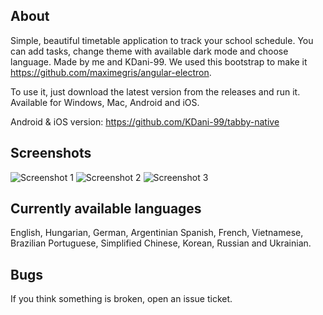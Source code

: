 ## About
Simple, beautiful timetable application to track your school schedule. You can add tasks, change theme with available dark mode and choose language.
Made by me and KDani-99. We used this bootstrap to make it https://github.com/maximegris/angular-electron.

To use it, just download the latest version from the releases and run it.
Available for Windows, Mac, Android and iOS.

Android & iOS version: https://github.com/KDani-99/tabby-native

## Screenshots

![Screenshot 1](/src/screenshots/1.png)
![Screenshot 2](/src/screenshots/2.png)
![Screenshot 3](/src/screenshots/3.png)

## Currently available languages
English, Hungarian, German, Argentinian Spanish, French, Vietnamese, Brazilian Portuguese, Simplified Chinese, Korean, Russian and Ukrainian.

## Bugs
If you think something is broken, open an issue ticket.
